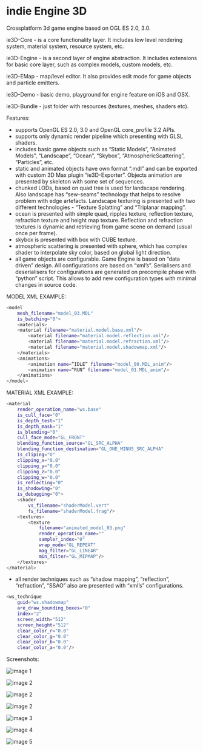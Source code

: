 indie Engine 3D
=======

Crossplatform 3d game engine based on OGL ES 2.0, 3.0.

ie3D-Core - is a core functionality layer. It includes low level rendering system, material system, resource system, etc.

ie3D-Engine - is a second layer of engine abstraction. It includes extensions for basic core layer, such as complex models, custom models, etc.

ie3D-EMap - map/level editor. It also provides edit mode for game objects and particle emitters. 

ie3D-Demo - basic demo, playground for engine feature on iOS and OSX. 

ie3D-Bundle - just folder with resources (textures, meshes, shaders etc).


Features: 

- supports OpenGL ES 2.0, 3.0 and OpenGL core_profile 3.2 APIs.
- supports only dynamic render pipeline which presenting with GLSL shaders.
- includes basic game objects such as “Static Models”, “Animated Models”, “Landscape”, “Ocean”, “Skybox”, “AtmosphericScattering”, “Particles”, etc.
- static and animated objects have own format “.mdl” and can be exported with custom 3D Max plugin “ie3D-Exporter”. Objects animation are presented by skeleton with some set of sequences.
- chunked LODs, based on quad tree is used for landscape rendering. Also landscape has “sew-seams” technology that helps to resolve problem with edge artefacts. Landscape texturing is presented with two different technologies - “Texture Splatting” and “Triplanar mapping”.
- ocean is presented with simple quad, ripples texture, reflection texture, refraction texture and height map texture. Reflection and refraction textures is dynamic and retrieving from game scene on demand (usual once per frame).
- skybox is presented with box with CUBE texture.
- atmospheric scattering is presented with sphere, which has complex shader to interpolate sky color, based on global light direction.
- all game objects are configurable. Game Engine is based on “data driven” design. All configurations are based on “xml’s”. Serialisers and deserialisers for configurations are generated on precompile phase with “python” script. This allows to add new configuration types with minimal changes in source code.

MODEL XML EXAMPLE:
```sh
<model
    mesh_filename="model_03.MDL"
    is_batching="0">
    <materials>
	<material filename="material.model.base.xml"/>
        <material filename="material.model.reflection.xml"/>
        <material filename="material.model.refraction.xml"/>
        <material filename="material.model.shadowmap.xml"/>
	</materials>
    <animations>
        <animation name=“IDLE” filename="model_00.MDL_anim"/>
        <animation name=“RUN” filename="model_01.MDL_anim"/>
    </animations>
</model>
```
MATERIAL XML EXAMPLE:
```sh
<material
    render_operation_name="ws.base"
    is_cull_face="0"
    is_depth_test="1"
    is_depth_mask="1"
    is_blending="0"
    cull_face_mode="GL_FRONT"
    blending_function_source="GL_SRC_ALPHA"
    blending_function_destination="GL_ONE_MINUS_SRC_ALPHA"
    is_cliping="0"
    clipping_x="0.0"
    clipping_y="0.0"
    clipping_z="0.0"
    clipping_w="0.0"
    is_reflecting="0"
    is_shadowing="0"
    is_debugging="0">
    <shader
        vs_filename="shaderModel.vert"
        fs_filename="shaderModel.frag"/>
    <textures>
        <texture
            filename="animated_model_03.png"
            render_operation_name=""
            sampler_index="0"
            wrap_mode="GL_REPEAT"
            mag_filter="GL_LINEAR"
            min_filter="GL_MIPMAP"/>
    </textures>
</material>
```
- all render techniques such as “shadow mapping”, “reflection”, “refraction”, “SSAO” also are presented with “xml’s” configurations. 
```sh
<ws_technique
    guid="ws.shadowmap"
    are_draw_bounding_boxes="0"
    index="2"
    screen_width="512"
    screen_height="512"
    clear_color_r="0.0"
    clear_color_g="0.0"
    clear_color_b="0.0"
    clear_color_a="0.0"/>
```

Screenshots:

![image 1](https://github.com/codeoneclick/indieEngine3D/blob/develop/ie3D-Doc/Screenshots/ScreenShot04.png)

![image 2](https://github.com/codeoneclick/indieEngine3D/blob/develop/ie3D-Doc/Screenshots/ScreenShot05.png)

![image 2](https://github.com/codeoneclick/indieEngine3D/blob/develop/ie3D-Doc/Screenshots/ScreenShot06.png)

![image 2](https://github.com/codeoneclick/indieEngine3D/blob/develop/ie3D-Doc/Screenshots/ScreenShot07.png)

![image 3](https://github.com/codeoneclick/indieEngine3D/blob/develop/ie3D-Doc/Screenshots/ScreenShot01.png)

![image 4](https://github.com/codeoneclick/indieEngine3D/blob/develop/ie3D-Doc/Screenshots/ScreenShot02.png)

![image 5](https://github.com/codeoneclick/indieEngine3D/blob/develop/ie3D-Doc/Screenshots/ScreenShot03.png)
